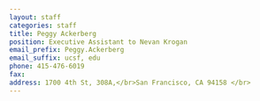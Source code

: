 ```yaml
---
layout: staff
categories: staff
title: Peggy Ackerberg
position: Executive Assistant to Nevan Krogan
email_prefix: Peggy.Ackerberg
email_suffix: ucsf, edu
phone: 415-476-6019
fax:
address: 1700 4th St, 308A,</br>San Francisco, CA 94158 </br>
---
```

